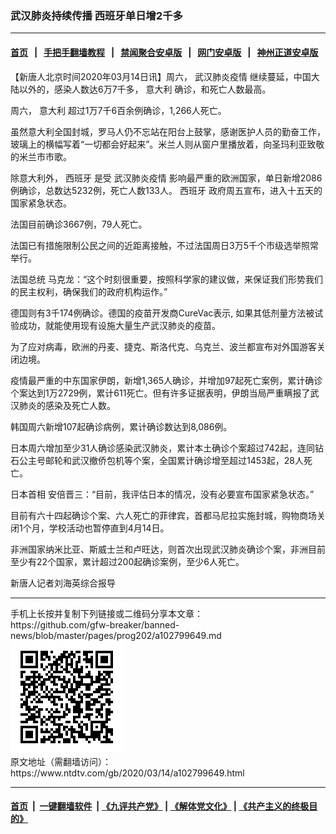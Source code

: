 ### 武汉肺炎持续传播 西班牙单日增2千多
------------------------

#### [首页](https://github.com/gfw-breaker/banned-news/blob/master/README.md) &nbsp;&nbsp;|&nbsp;&nbsp; [手把手翻墙教程](https://github.com/gfw-breaker/guides/wiki) &nbsp;&nbsp;|&nbsp;&nbsp; [禁闻聚合安卓版](https://github.com/gfw-breaker/bn-android) &nbsp;&nbsp;|&nbsp;&nbsp; [网门安卓版](https://github.com/oGate2/oGate) &nbsp;&nbsp;|&nbsp;&nbsp; [神州正道安卓版](https://github.com/SzzdOgate/update) 



<div><div class="post_content" itemprop="articleBody">
 <p>
  【新唐人北京时间2020年03月14日讯】周六，
  <ok href="https://www.ntdtv.com/gb/442749.htm">
   武汉肺炎疫情
  </ok>
  继续蔓延，中国大陆以外的，感染人数达6万7千多，
  <ok href="https://www.ntdtv.com/gb/意大利.htm">
   意大利
  </ok>
  确诊，和死亡人数最高。
 </p>
 <p>
  周六，
  <ok href="https://www.ntdtv.com/gb/意大利.htm">
   意大利
  </ok>
  超过1万7千6百余例确诊，1,266人死亡。
 </p>
 <p>
  虽然意大利全国封城，罗马人仍不忘站在阳台上鼓掌，感谢医护人员的勤奋工作，玻璃上的横幅写着“一切都会好起来”。米兰人则从窗户里播放着，向圣玛利亚致敬的米兰市市歌。
 </p>
 <p>
  除意大利外，
  <ok href="https://www.ntdtv.com/gb/西班牙.htm">
   西班牙
  </ok>
  是受
  <ok href="https://www.ntdtv.com/gb/442749.htm">
   武汉肺炎疫情
  </ok>
  影响最严重的欧洲国家，单日新增2086例确诊，总数达5232例，死亡人数133人。
  <ok href="https://www.ntdtv.com/gb/西班牙.htm">
   西班牙
  </ok>
  政府周五宣布，进入十五天的国家紧急状态。
 </p>
 <p>
  法国目前确诊3667例，79人死亡。
 </p>
 <p>
  法国已有措施限制公民之间的近距离接触，不过法国周日3万5千个市级选举照常举行。
 </p>
 <p>
  法国总统 马克龙：“这个时刻很重要，按照科学家的建议做，来保证我们形势我们的民主权利，确保我们的政府机构运作。”
 </p>
 <p>
  德国则有3千174例确诊。德国的疫苗开发商CureVac表示, 如果其低剂量方法被试验成功，就能使用现有设施大量生产武汉肺炎的疫苗。
 </p>
 <p>
  为了应对病毒，欧洲的丹麦、捷克、斯洛代克、乌克兰、波兰都宣布对外国游客关闭边境。
 </p>
 <p>
  疫情最严重的中东国家伊朗，新增1,365人确诊，并增加97起死亡案例，累计确诊个案达到1万2729例，累计611死亡。但有许多证据表明，伊朗当局严重瞒报了武汉肺炎的感染及死亡人数。
 </p>
 <p>
  韩国周六新增107起确诊病例，累计确诊数达到8,086例。
 </p>
 <p>
  日本周六增加至少31人确诊感染武汉肺炎，累计本土确诊个案超过742起，连同钻石公主号邮轮和武汉撤侨包机等个案，全国累计确诊增至超过1453起，28人死亡。
 </p>
 <p>
  日本首相 安倍晋三：“目前，我评估日本的情况，没有必要宣布国家紧急状态。”
 </p>
 <p>
  目前有六十四起确诊个案、六人死亡的菲律宾，首都马尼拉实施封城，购物商场关闭1个月，学校活动也暂停直到4月14日。
 </p>
 <p>
  非洲国家纳米比亚、斯威士兰和卢旺达，则首次出现武汉肺炎确诊个案，非洲目前至少有22个国家，累计超过200起确诊案例，至少6人死亡。
 </p>
 <p>
  新唐人记者刘海英综合报导
 </p>
 <div class="single_ad">
 </div>
</div>
</div>
<hr/>
手机上长按并复制下列链接或二维码分享本文章：<br/>
https://github.com/gfw-breaker/banned-news/blob/master/pages/prog202/a102799649.md <br/>
<a href='https://github.com/gfw-breaker/banned-news/blob/master/pages/prog202/a102799649.md'><img src='https://github.com/gfw-breaker/banned-news/blob/master/pages/prog202/a102799649.md.png'/></a> <br/>
原文地址（需翻墙访问）：https://www.ntdtv.com/gb/2020/03/14/a102799649.html


------------------------
#### [首页](https://github.com/gfw-breaker/banned-news/blob/master/README.md) &nbsp;|&nbsp; [一键翻墙软件](https://github.com/gfw-breaker/nogfw/blob/master/README.md) &nbsp;| [《九评共产党》](https://github.com/gfw-breaker/9ping.md/blob/master/README.md#九评之一评共产党是什么) | [《解体党文化》](https://github.com/gfw-breaker/jtdwh.md/blob/master/README.md) | [《共产主义的终极目的》](https://github.com/gfw-breaker/gczydzjmd.md/blob/master/README.md)


<img src='http://gfw-breaker.win/banned-news/pages/prog202/a102799649.md' width='0px' height='0px'/>